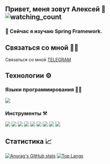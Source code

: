 ## Привет, меня зовут Алексей 👋 <img src="https://komarev.com/ghpvc/?username=Sonder82&color=brightgreen" alt="watching_count" /> </h1> 


### 🌱 Сейчас я изучаю **Spring Framework**.
<!--
**Sonder82/Sonder82** is a ✨ _special_ ✨ repository because its `README.md` (this file) appears on your GitHub profile.

Here are some ideas to get you started:

- 🔭 I’m currently working on ...
### 🌱 Сейчас я изучаю **Spring Framework**.
- 👯 I’m looking to collaborate on ...
- 🤔 I’m looking for help with ...
- 💬 Ask me about ...
- 📫 How to reach me: ...
- 😄 Pronouns: ...
- ⚡ Fun fact: ...
-->


## Связаться со мной 👋🏼
Связаться со мной [TELEGRAM](https://t.me/AlekseyNovoselov/)

## Технологии ⚙️

### Языки программирования ✍🏼
<img src="https://img.icons8.com/color/50/000000/java-coffee-cup-logo--v1.png"/>

### Инструменты ⚒️
<img src="https://img.icons8.com/color/48/null/spring-logo.png"/> <img src="https://img.icons8.com/color/50/000000/postgreesql.png"/> <img src="https://user-images.githubusercontent.com/96340711/217063552-26becd01-8db9-495f-95bc-ce330ac3410a.png"/> <img src="https://user-images.githubusercontent.com/96340711/217065513-e8d93421-5a6f-4a7c-827a-8dbb6605cf1a.png"/> <img src="https://user-images.githubusercontent.com/96340711/217068059-931b4c5a-e6af-4d63-873e-9d175974b247.png"/> <img src="https://img.icons8.com/color/48/000000/git.png"/> <img src="https://img.icons8.com/ios/50/000000/maven-ios.png"/> <img src="https://img.icons8.com/color/48/000000/intellij-idea.png"/> <img src="https://img.icons8.com/bubbles/50/000000/github.png"/> 

## Статистика 📈

[![Anurag's GitHub stats](https://github-readme-stats.vercel.app/api?username=Sonder82&show_icons=true&theme=radical)](https://github.com/anuraghazra/github-readme-stats)
[![Top Langs](https://github-readme-stats.vercel.app/api/top-langs/?username=Sonder82&show_icons=true&theme=radical)](https://github.com/anuraghazra/github-readme-stats)

